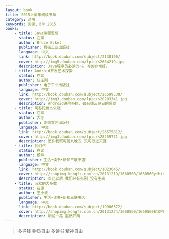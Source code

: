 ```yaml
---
layout: book
title: 2015上半年阅读书单
category: 读书
keywords: 阅读,书单,2015
books: 
    - title: Java编程思想
      status: 在读
      author: Bruce Eckel
      publisher: 机械工业出版社
      language: 中文
      link: http://book.douban.com/subject/2130190/
      cover: http://img5.douban.com/lpic/s2664219.jpg
      description: Java程序员必读的书。写的非常好。
    - title: Android开发艺术探索
      status: 在读
      author: 任玉刚
      publisher: 电子工业出版社
      language: 中文
      link: http://book.douban.com/subject/26599538/
      cover: http://img3.douban.com/lpic/s28283341.jpg
      description: Android进阶书籍，会有拨云见日的感觉
    - title: 阿弥陀佛么么哒
      status: 在读
      author: 大冰
      publisher: 湖南文艺出版社
      language: 中文
      link: http://book.douban.com/subject/26575812/
      cover: http://img3.douban.com/lpic/s28259771.jpg
      description: 愿你我既可朝九晚五 又可浪迹天涯
    - title: 我们仨
      status: 在读
      author: 杨绛
      publisher: 生活•读书•新知三联书店
      language: 中文
      link: http://book.douban.com/subject/1023045/
      cover: http://shopimg.kongfz.com.cn/20131219/1660560/1660560yfhtqf_b.jpg
      description: 自此以后 我们只有死别 没有生离
    - title: 沉默的大多数
      status: 在读
      author: 王小波
      publisher: 生活•读书•新知三联书店
      language: 中文
      link: http://book.douban.com/subject/19986372/
      cover: http://shopimg.kongfz.com.cn/20131224/1660560/1660560EtQWLG_b.jpg
      description: 眼前一亮 豁然开朗
---
```


> 多挣钱 物质自由 多读书 精神自由